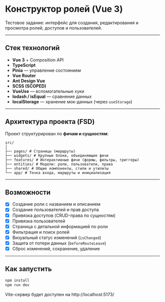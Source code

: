 # Конструктор ролей (Vue 3)

Тестовое задание: интерфейс для создания, редактирования и просмотра ролей, доступов и пользователей.

---

## Стек технологий

- **Vue 3** + Composition API
- **TypeScript**
- **Pinia** — управление состоянием
- **Vue Router**
- **Ant Design Vue**
- **SCSS (SCOPED)**
- **VueUse** — вспомогательные хуки
- **lodash / isEqual** — сравнение данных
- **localStorage** — хранение мок-данных (через `useStorage`)

---

## Архитектура проекта (FSD)

Проект структурирован по **фичам и сущностям**:

```
src/
│
├── pages/ # Страницы (маршруты)
├── widgets/ # Крупные блоки, объединяющие фичи
├── features/ # Интерактивные фичи (формы, фильтры, триггеры)
├── entities/ # Модели: роли, пользователи, права
├── shared/ # Общие компоненты, стили и утилиты
└── app/ # Точка входа, маршруты и инициализация
```
---

## Возможности

- [x] Создание роли с названием и описанием
- [x] Создание пользователей и прав доступа
- [x] Привязка доступов (CRUD-права по сущностям)
- [x] Привязка пользователей
- [x] Страница с детальной информацией по роли
- [x] Фильтрация и поиск ролей
- [x] Визуальный статус изменений (`isChanged`)
- [x] Защита от потери данных (`beforeRouteLeave`)
- [x] Сброс изменений, сохранение, удаление

---

## Как запустить

```bash
npm install
npm run dev
```

Vite-сервер будет доступен на http://localhost:5173/
